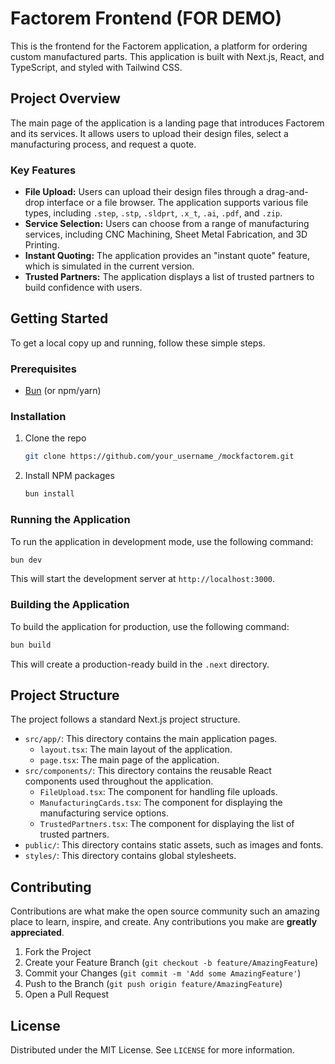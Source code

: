 # Factorem Frontend (FOR DEMO)

This is the frontend for the Factorem application, a platform for ordering custom manufactured parts. This application is built with Next.js, React, and TypeScript, and styled with Tailwind CSS.

## Project Overview

The main page of the application is a landing page that introduces Factorem and its services. It allows users to upload their design files, select a manufacturing process, and request a quote.

### Key Features

*   **File Upload:** Users can upload their design files through a drag-and-drop interface or a file browser. The application supports various file types, including `.step`, `.stp`, `.sldprt`, `.x_t`, `.ai`, `.pdf`, and `.zip`.
*   **Service Selection:** Users can choose from a range of manufacturing services, including CNC Machining, Sheet Metal Fabrication, and 3D Printing.
*   **Instant Quoting:** The application provides an "instant quote" feature, which is simulated in the current version.
*   **Trusted Partners:** The application displays a list of trusted partners to build confidence with users.

## Getting Started

To get a local copy up and running, follow these simple steps.

### Prerequisites

*   [Bun](https://bun.sh/) (or npm/yarn)

### Installation

1.  Clone the repo
    ```sh
    git clone https://github.com/your_username_/mockfactorem.git
    ```
2.  Install NPM packages
    ```sh
    bun install
    ```

### Running the Application

To run the application in development mode, use the following command:

```sh
bun dev
```

This will start the development server at `http://localhost:3000`.

### Building the Application

To build the application for production, use the following command:

```sh
bun build
```

This will create a production-ready build in the `.next` directory.

## Project Structure

The project follows a standard Next.js project structure.

*   `src/app/`: This directory contains the main application pages.
    *   `layout.tsx`: The main layout of the application.
    *   `page.tsx`: The main page of the application.
*   `src/components/`: This directory contains the reusable React components used throughout the application.
    *   `FileUpload.tsx`: The component for handling file uploads.
    *   `ManufacturingCards.tsx`: The component for displaying the manufacturing service options.
    *   `TrustedPartners.tsx`: The component for displaying the list of trusted partners.
*   `public/`: This directory contains static assets, such as images and fonts.
*   `styles/`: This directory contains global stylesheets.

## Contributing

Contributions are what make the open source community such an amazing place to learn, inspire, and create. Any contributions you make are **greatly appreciated**.

1.  Fork the Project
2.  Create your Feature Branch (`git checkout -b feature/AmazingFeature`)
3.  Commit your Changes (`git commit -m 'Add some AmazingFeature'`)
4.  Push to the Branch (`git push origin feature/AmazingFeature`)
5.  Open a Pull Request

## License

Distributed under the MIT License. See `LICENSE` for more information.
